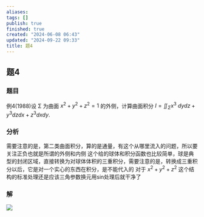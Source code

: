 ```yaml
---
aliases: 
tags: []
publish: true
finished: true
created: "2024-06-08 06:43"
updated: "2024-09-22 09:33"
title: 题4
---
```

## 题4
### 题目
例4(1988)设 Σ 为曲面 $x^2+y^2+z^2=1$ 的外侧，计算曲面积分 $I=\iint_{\Sigma}x^{3}\:dydz+y^{3}dzdx+z^{3}dxdy.$
### 分析 
需要注意的是，第二类曲面积分，算的是通量，有这个从哪里流入的问题，所以要关注正负也就是所谓的外侧和内侧
这个给的球体和积分函数也比较简单，球是典型的封闭区域，直接转换为对球体体积的三重积分，需要注意的是，转换成三重积分以后，它是对一个实心的东西在积分，是不能代入的
对于 $x^{2}+y^{2}+z^{2}$ 这个结构的标准处理还是应该三角参数换元用sin处理后就干净了 
### 解
![](https://img.hwenyi.live/202406072108433.webp)
